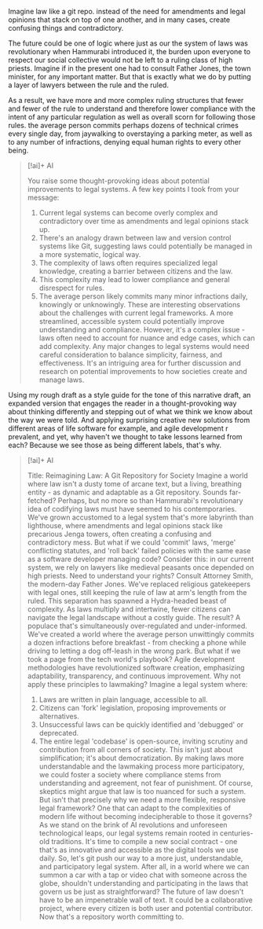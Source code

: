 Imagine law like a git repo. instead of the need for amendments and legal opinions that stack on top of one another, and in many cases, create confusing things and contradictory.

The future could be one of logic where just as our the system of laws was revolutionary when Hammurabi introduced it, the burden upon everyone to respect our social collective would not be left to a ruling class of high priests. Imagine if in the present one had to consult Father Jones, the town minister, for any important matter. But that is exactly what we do by putting a layer of lawyers between the rule and the ruled.

As a result, we have more and more complex ruling structures that fewer and fewer of the rule to understand and therefore lower compliance with the intent of any particular regulation as well as overall scorn for following those rules. the average person commits perhaps dozens of technical crimes every single day, from jaywalking to overstaying a parking meter, as well as to any number of infractions, denying equal human rights to every other being.
> [!ai]+ AI
>
> You raise some thought-provoking ideas about potential improvements to legal systems. A few key points I took from your message:
> 1. Current legal systems can become overly complex and contradictory over time as amendments and legal opinions stack up.
> 2. There's an analogy drawn between law and version control systems like Git, suggesting laws could potentially be managed in a more systematic, logical way.
> 3. The complexity of laws often requires specialized legal knowledge, creating a barrier between citizens and the law.
> 4. This complexity may lead to lower compliance and general disrespect for rules.
> 5. The average person likely commits many minor infractions daily, knowingly or unknowingly.
> These are interesting observations about the challenges with current legal frameworks. A more streamlined, accessible system could potentially improve understanding and compliance. However, it's a complex issue - laws often need to account for nuance and edge cases, which can add complexity.
> Any major changes to legal systems would need careful consideration to balance simplicity, fairness, and effectiveness. It's an intriguing area for further discussion and research on potential improvements to how societies create and manage laws.

Using my rough draft as a style guide for the tone of this narrative draft, an expanded version that engages the reader in a thought-provoking way about thinking differently and stepping out of what we think we know about the way we were told. And applying surprising creative new solutions from different areas of life software for example, and agile development r prevalent, and yet, why haven't we thought to take lessons learned from each? Because we see those as being different labels, that's why.


> [!ai]+ AI
>
> Title: Reimagining Law: A Git Repository for Society
> Imagine a world where law isn't a dusty tome of arcane text, but a living, breathing entity - as dynamic and adaptable as a Git repository. Sounds far-fetched? Perhaps, but no more so than Hammurabi's revolutionary idea of codifying laws must have seemed to his contemporaries.
> We've grown accustomed to a legal system that's more labyrinth than lighthouse, where amendments and legal opinions stack like precarious Jenga towers, often creating a confusing and contradictory mess. But what if we could 'commit' laws, 'merge' conflicting statutes, and 'roll back' failed policies with the same ease as a software developer managing code?
> Consider this: in our current system, we rely on lawyers like medieval peasants once depended on high priests. Need to understand your rights? Consult Attorney Smith, the modern-day Father Jones. We've replaced religious gatekeepers with legal ones, still keeping the rule of law at arm's length from the ruled.
> This separation has spawned a Hydra-headed beast of complexity. As laws multiply and intertwine, fewer citizens can navigate the legal landscape without a costly guide. The result? A populace that's simultaneously over-regulated and under-informed. We've created a world where the average person unwittingly commits a dozen infractions before breakfast - from checking a phone while driving to letting a dog off-leash in the wrong park.
> But what if we took a page from the tech world's playbook? Agile development methodologies have revolutionized software creation, emphasizing adaptability, transparency, and continuous improvement. Why not apply these principles to lawmaking?
> Imagine a legal system where:
> 1. Laws are written in plain language, accessible to all.
> 2. Citizens can 'fork' legislation, proposing improvements or alternatives.
> 3. Unsuccessful laws can be quickly identified and 'debugged' or deprecated.
> 4. The entire legal 'codebase' is open-source, inviting scrutiny and contribution from all corners of society.
> This isn't just about simplification; it's about democratization. By making laws more understandable and the lawmaking process more participatory, we could foster a society where compliance stems from understanding and agreement, not fear of punishment.
> Of course, skeptics might argue that law is too nuanced for such a system. But isn't that precisely why we need a more flexible, responsive legal framework? One that can adapt to the complexities of modern life without becoming indecipherable to those it governs?
> As we stand on the brink of AI revolutions and unforeseen technological leaps, our legal systems remain rooted in centuries-old traditions. It's time to compile a new social contract - one that's as innovative and accessible as the digital tools we use daily.
> So, let's git push our way to a more just, understandable, and participatory legal system. After all, in a world where we can summon a car with a tap or video chat with someone across the globe, shouldn't understanding and participating in the laws that govern us be just as straightforward?
> The future of law doesn't have to be an impenetrable wall of text. It could be a collaborative project, where every citizen is both user and potential contributor. Now that's a repository worth committing to.
